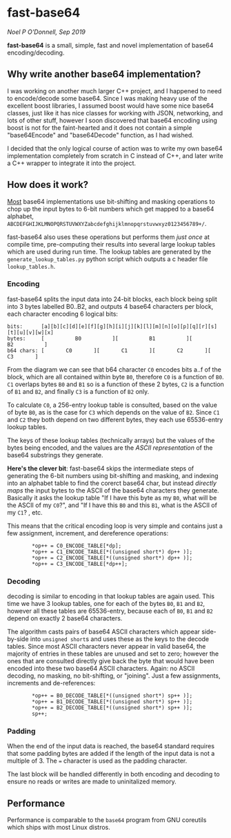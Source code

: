# fast-base64

*Noel P O'Donnell, Sep 2019*

**fast-base64** is a small, simple, fast and novel implementation of base64 encoding/decoding.

## Why write another base64 implementation?

I was working on another much larger C++ project, and I happened to need to encode/decode some base64. Since I was making heavy use of the excellent boost libraries, I assumed boost would have some nice base64 classes, just like it has nice classes for working with JSON, networking, and lots of other stuff, however I soon discovered that base64 encoding using boost is not for the faint-hearted and it does not contain a simple "base64Encode" and "base64Decode" function, as I had wished.

I decided that the only logical course of action was to write my own base64 implementation completely from scratch in C instead of C++, and later write a C++ wrapper to integrate it into the project.

## How does it work?

[Most](https://github.com/search?l=C&q=base64&type=Repositories) base64 implementations use bit-shifting and masking operations to chop up the input bytes to 6-bit numbers which get mapped to a base64 alphabet,  `ABCDEFGHIJKLMNOPQRSTUVWXYZabcdefghijklmnopqrstuvwxyz0123456789+/`.

fast-base64 also uses these operations but performs them *just once* at compile time, pre-computing their results into several large lookup tables which are used during run time. The lookup tables are generated by the `generate_lookup_tables.py` python script which outputs a c header file `lookup_tables.h`.

### Encoding

fast-base64 splits the input data into 24-bit blocks, each block being split into 3 bytes labelled B0..B2, and outputs 4 base64 characters per block, each character encoding 6 logical bits:

```
bits:      [a][b][c][d][e][f][g][h][i][j][k][l][m][n][o][p][q][r][s][t][u][v][w][x]
bytes:     [          B0          ][          B1          ][          B2          ]
b64 chars: [       C0       ][       C1       ][       C2       ][       C3       ]
```

From the diagram we can see that b64 character `C0` encodes bits a..f of the block, which are all contained within byte `B0`, therefore `C0` is a function of `B0`. `C1` overlaps bytes `B0` and `B1` so is a function of these 2 bytes, `C2` is a function of `B1` and `B2`, and finally `C3` is a function of `B2` only.

To calculate `C0`, a 256-entry lookup table is consulted, based on the value of byte `B0`, as is the case for `C3` which depends on the value of `B2`. Since `C1` and `C2` they both depend on two different bytes, they each use 65536-entry lookup tables.

The keys of these lookup tables (technically arrays) but the values of the bytes being encoded, and the values are the *ASCII representation* of the base64 substrings they generate. 

**Here's the clever bit**: fast-base64 skips the intermediate steps of generating the 6-bit numbers using bit-shifting and masking, and indexing into an alphabet table to find the corerct base64 char, but instead *directly maps* the input bytes to the ASCII of the base64 characters they generate. Basically it asks the lookup table "If I have this byte as my `B0`, what will be the ASCII of my `C0`?", and "If I have this `B0` and this `B1`, what is the ASCII of my `C1`? , etc.

This means that the critical encoding loop is very simple and contains just a few assignment, increment, and dereference operations:

```
        *op++ = C0_ENCODE_TABLE[*dp];
        *op++ = C1_ENCODE_TABLE[*((unsigned short*) dp++ )]; 
        *op++ = C2_ENCODE_TABLE[*((unsigned short*) dp++ )];
        *op++ = C3_ENCODE_TABLE[*dp++];
```

### Decoding

decoding is similar to encoding in that lookup tables are again used. This time we have 3 lookup tables, one for each of the bytes `B0`, `B1` and `B2`, however all these tables are 65536-entry, because each of `B0`, `B1` and `B2` depend on exactly 2 base64 characters.

The algorithm casts pairs of base64 ASCII characters which appear side-by-side into `unsigned short`s and uses these as the keys to the decode tables. Since most ASCII characters never appear in valid base64, the majority of entries in these tables are unused and set to zero; however the ones that are consulted directly give back the byte that would have been encoded into these two base64 ASCII characters. Again: no ASCII decoding, no masking, no bit-shifting, or "joining". Just a few assignments, increments and de-references:

```
        *op++ = B0_DECODE_TABLE[*((unsigned short*) sp++ )];
        *op++ = B1_DECODE_TABLE[*((unsigned short*) sp++ )];
        *op++ = B2_DECODE_TABLE[*((unsigned short*) sp++ )];
        sp++;
```

### Padding

When the end of the input data is reached, the base64 standard requires that some padding bytes are added if the length of the input data is not a multiple of 3. The `=` character is used as the padding character.

The last block will be handled differently in both encoding and decoding to ensure no reads or writes are made to uninitalized memory.

## Performance

Performance is comparable to the `base64` program from GNU coreutils which ships with most Linux distros.